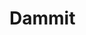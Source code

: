 <h1>Dammit</h1>

<!---
rivanrivaldi21/rivanrivaldi21 is a ✨ special ✨ repository because its `README.md` (this file) appears on your GitHub profile.
You can click the Preview link to take a look at your changes.
--->
